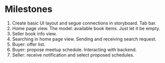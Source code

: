# Milestones
1. Create basic UI layout and segue connections in storyboard. Tab bar. 
2. Home page view. The model: available book items. Just let it be empty.
3. Seller book info view.
4. Searching in home page view. Sending and receiving search request. 
5. Buyer: offer list.
6. Buyer: propose meetup schedule. Interacting with backend.
7. Seller: receive notification and select proposed schedules. 
